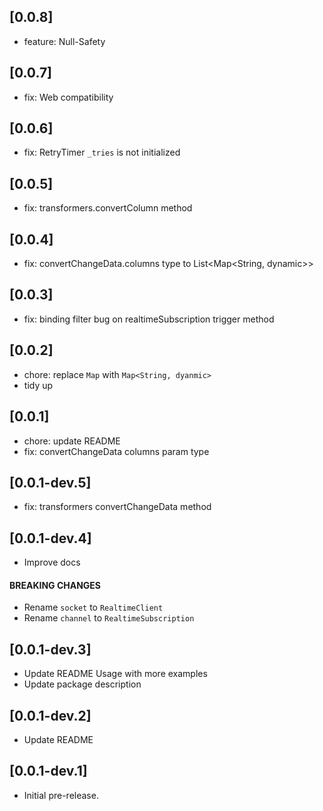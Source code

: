 ## [0.0.8]

- feature: Null-Safety
  
## [0.0.7]

- fix: Web compatibility
  
## [0.0.6]

- fix: RetryTimer `_tries` is not initialized

## [0.0.5]

- fix: transformers.convertColumn method

## [0.0.4]

- fix: convertChangeData.columns type to List<Map<String, dynamic>>

## [0.0.3]

- fix: binding filter bug on realtimeSubscription trigger method

## [0.0.2]

- chore: replace `Map` with `Map<String, dyanmic>`
- tidy up

## [0.0.1]

- chore: update README
- fix: convertChangeData columns param type

## [0.0.1-dev.5]

- fix: transformers convertChangeData method

## [0.0.1-dev.4]

- Improve docs

#### BREAKING CHANGES

- Rename `socket` to `RealtimeClient`
- Rename `channel` to `RealtimeSubscription`

## [0.0.1-dev.3]

- Update README Usage with more examples
- Update package description

## [0.0.1-dev.2]

- Update README

## [0.0.1-dev.1]

- Initial pre-release.
